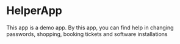 # HelperApp
This app is a demo app. By this app, you can find help in changing passwords, shopping, booking tickets and software installations
